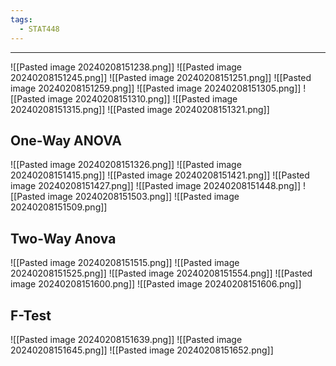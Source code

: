 ```yaml
---
tags:
  - STAT448
---
```

---
![[Pasted image 20240208151238.png]]
![[Pasted image 20240208151245.png]]
![[Pasted image 20240208151251.png]]
![[Pasted image 20240208151259.png]]
![[Pasted image 20240208151305.png]]
![[Pasted image 20240208151310.png]]
![[Pasted image 20240208151315.png]]
![[Pasted image 20240208151321.png]]
## One-Way ANOVA
![[Pasted image 20240208151326.png]]
![[Pasted image 20240208151415.png]]
![[Pasted image 20240208151421.png]]
![[Pasted image 20240208151427.png]]
![[Pasted image 20240208151448.png]]
![[Pasted image 20240208151503.png]]
![[Pasted image 20240208151509.png]]
## Two-Way Anova
![[Pasted image 20240208151515.png]]
![[Pasted image 20240208151525.png]]
![[Pasted image 20240208151554.png]]
![[Pasted image 20240208151600.png]]
![[Pasted image 20240208151606.png]]

## F-Test
![[Pasted image 20240208151639.png]]
![[Pasted image 20240208151645.png]]
![[Pasted image 20240208151652.png]]

